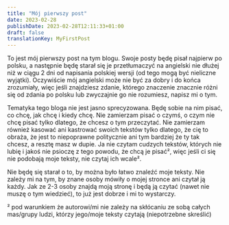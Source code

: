 ```yaml
---
title: "Mój pierwszy post"
date: 2023-02-28
publishDate: 2023-02-28T12:11:33+01:00
draft: false
translationKey: MyFirstPost
---
```

To jest mój pierwszy post na tym blogu. Swoje posty będę pisał najpierw po polsku, a następnie będę starał się je przetłumaczyć na angielski nie dłużej niż w ciągu 2 dni od napisania polskiej wersji (od tego mogą być nieliczne wyjątki). Oczywiście mój angielski może nie być za dobry i do końca zrozumiały, więc jeśli znajdziesz zdanie, którego znaczenie znacznie różni się od zdania po polsku lub zwyczajnie go nie rozumiesz, napisz mi o tym.

Tematyka tego bloga nie jest jasno sprecyzowana. Będę sobie na nim pisać, co chcę, jak chcę i kiedy chcę. Nie zamierzam pisać o czymś, o czym nie chcę pisać tylko dlatego, że chcesz o tym przeczytać. Nie zamierzam również kasować ani kastrować swoich tekstów tylko dlatego, że cię to obraża, że jest to niepoprawne politycznie ani tym bardziej że ty tak chcesz, a resztę masz w dupie. Ja nie czytam cudzych tekstów, których nie lubię i jakoś nie psioczę z tego powodu, że chcą je pisać², więc jeśli ci się nie podobają moje teksty, nie czytaj ich wcale².

Nie będę się starał o to, by można było łatwo znaleźć moje teksty. Nie zależy mi na tym, by znane osoby mówiły o mojej stronce ani czytał ją każdy. Jak ze 2-3 osoby znajdą moją stronę i będą ją czytać (nawet nie muszę o tym wiedzieć), to już jest dobrze i mi to wystarczy.

² pod warunkiem że autorowi/mi nie zależy na skłócaniu ze sobą całych mas/grupy ludzi, którzy jego/moje teksty czytają (niepotrzebne skreślić)